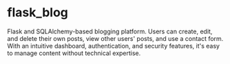 # flask_blog
Flask and SQLAlchemy-based blogging platform. Users can create, edit, and delete their own posts, view other users' posts, and use a contact form. With an intuitive dashboard, authentication, and security features, it's easy to manage content without technical expertise.
